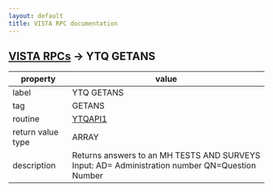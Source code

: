 ```yaml
---
layout: default
title: VISTA RPC documentation
---
```




## [VISTA RPCs](TableOfContent.md) &#8594; YTQ GETANS 

 property | value 
--- | --- 
 label | YTQ GETANS
 tag | GETANS
 routine | [YTQAPI1](http://code.osehra.org/dox/Routine_YTQAPI1_source.html)
 return value type | ARRAY
 description | Returns answers to an MH TESTS AND SURVEYS Input:  AD= Administration number        QN=Question Number